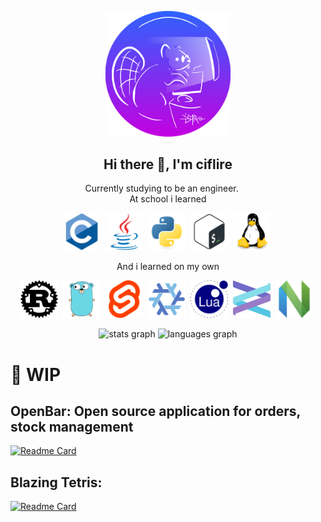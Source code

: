 


<p align="center"><img src="circle.png" width="200"/></p>

<h2 align="center">Hi there 👋, I'm ciflire</h2>

<div align="center">
Currently studying to be an engineer.&nbsp; &nbsp; &nbsp;
</div>

<div align="center" class="bottom-three">
At school i learned 


<img src="https://github.com/devicons/devicon/blob/master/icons/c/c-original.svg" title="C" alt="C" width="60" height="60"/>&nbsp;
<img src="https://github.com/devicons/devicon/blob/master/icons/java/java-original.svg" title="Java" alt="Java" width="60" height="60"/>&nbsp;
<img src="https://github.com/devicons/devicon/blob/master/icons/python/python-original.svg" title="Python" alt="Python" width="60" height="60"/>&nbsp;
<img src="https://github.com/devicons/devicon/blob/master/icons/bash/bash-original.svg" title="Bash" alt="Bash" width="60" height="60"/>&nbsp;
<img src="https://github.com/devicons/devicon/blob/master/icons/linux/linux-original.svg" title="Linux" alt="Linux" width="60" height="60"/>&nbsp;
</div>

<div align="center">
And i learned on my own

<img src="https://github.com/devicons/devicon/blob/master/icons/rust/rust-original.svg" title="Rust" alt="Rust" width="60" height="60"/>&nbsp;
<img src="https://github.com/devicons/devicon/blob/master/icons/go/go-original.svg" title="Go" alt="Go" width="60" height="60"/>&nbsp;
<img src="https://github.com/devicons/devicon/blob/master/icons/svelte/svelte-original.svg" title="Svelte" alt="Svelte" width="60" height="60"/>&nbsp;
<img src="https://github.com/devicons/devicon/blob/master/icons/nixos/nixos-original.svg" title="NixOS" alt="NixOS" width="60" height="60"/>&nbsp;
<img src="https://github.com/devicons/devicon/blob/master/icons/lua/lua-original.svg" title="Lua" alt="Lua" width="60" height="60"/>&nbsp;
<img src="https://github.com/helix-editor/helix/blob/master/logo.svg" title="Helix" alt="Helix" width="60" height="60"/>&nbsp;
<img src="https://github.com/devicons/devicon/blob/master/icons/neovim/neovim-original.svg" title="NeoVim" alt="NeoVim" width="60" height="60"/>&nbsp;

</div>


<div align="center">
  <img src="https://github-readme-stats.vercel.app/api?username=ciflire&hide_title=false&hide_rank=false&show_icons=true&disable_animations=false&theme=catppuccin_mocha&locale=en&hide_border=false&order=1" height="240" alt="stats graph" /> <img src="https://github-readme-stats.vercel.app/api/top-langs?username=ciflire&locale=en&hide_title=false&layout=compact&card_width=320&langs_count=8&theme=catppuccin_mocha&hide_border=false&order=2" height="240" alt="languages graph" />
</div>

# 🚧 WIP
## OpenBar: Open source application for orders, stock management
[![Readme Card](https://github-readme-stats.vercel.app/api/pin/?username=ceten-openbar&repo=bar&theme=github_dark)](https://github-readme-stats.vercel.app/api/pin/?username=ceten-openbar&repo=bar&theme=catppuccin_mocha)

## Blazing Tetris: 
[![Readme Card](https://github-readme-stats.vercel.app/api/pin/?username=ciflire&repo=blazing-tetris&theme=github_dark)](https://github-readme-stats.vercel.app/api/pin/?username=ciflire&repo=blazing-tetris&theme=catppuccin_mocha)


<!--
**Ciflire/ciflire** is a ✨ _special_ ✨ repository because its `README.md` (this file) appears on your GitHub profile.

Here are some ideas to get you started:

- 🔭 I’m currently working on ...
- 🌱 I’m currently learning ...
- 👯 I’m looking to collaborate on ...
- 🤔 I’m looking for help with ...
- 💬 Ask me about ...
- 📫 How to reach me: ...
- 😄 Pronouns: ...
- ⚡ Fun fact: ...
-->

